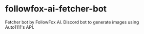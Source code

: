 # followfox-ai-fetcher-bot
Fetcher bot by FollowFox AI. Discord bot to generate images using Auto1111's API.
